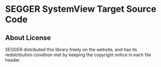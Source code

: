 # SEGGER SystemView Target Source Code

## About License
SEGGER distributed this library freely on the website, and has its redistribution condition met by keeping the copyright notice in each file header.

